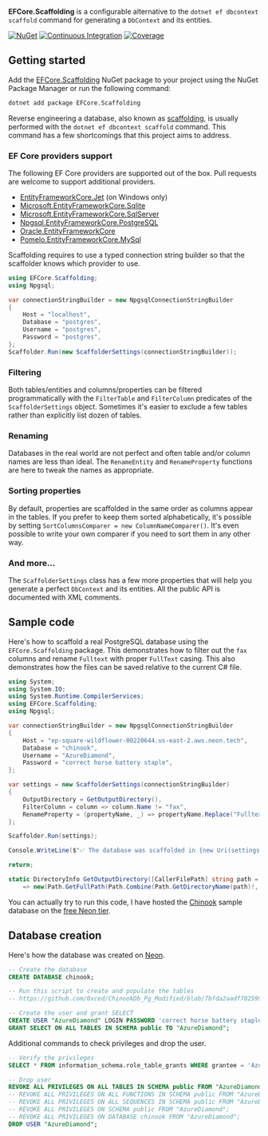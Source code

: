**EFCore.Scaffolding** is a configurable alternative to the `dotnet ef dbcontext scaffold` command for generating a `DbContext` and its entities.

[![NuGet](https://img.shields.io/nuget/v/EFCore.Scaffolding.svg?label=NuGet&logo=NuGet)](https://www.nuget.org/packages/EFCore.Scaffolding/) [![Continuous Integration](https://img.shields.io/github/actions/workflow/status/0xced/EFCore.Scaffolding/continuous-integration.yml?branch=main&label=Continuous%20Integration&logo=GitHub)](https://github.com/0xced/EFCore.Scaffolding/actions/workflows/continuous-integration.yml) [![Coverage](https://img.shields.io/codecov/c/github/0xced/EFCore.Scaffolding?label=Coverage&logo=Codecov&logoColor=f5f5f5)](https://codecov.io/gh/0xced/EFCore.Scaffolding)

## Getting started

Add the [EFCore.Scaffolding](https://www.nuget.org/packages/EFCore.Scaffolding/) NuGet package to your project using the NuGet Package Manager or run the following command:

```sh
dotnet add package EFCore.Scaffolding
```

Reverse engineering a database, also known as [scaffolding](https://learn.microsoft.com/en-us/ef/core/managing-schemas/scaffolding/), is usually performed with the `dotnet ef dbcontext scaffold` command. This command has a few shortcomings that this project aims to address.

### EF Core providers support

The following EF Core providers are supported out of the box. Pull requests are welcome to support additional providers.

* [EntityFrameworkCore.Jet](https://www.nuget.org/packages/EntityFrameworkCore.Jet) (on Windows only)
* [Microsoft.EntityFrameworkCore.Sqlite](https://www.nuget.org/packages/Microsoft.EntityFrameworkCore.Sqlite)
* [Microsoft.EntityFrameworkCore.SqlServer](https://www.nuget.org/packages/Microsoft.EntityFrameworkCore.SqlServer)
* [Npgsql.EntityFrameworkCore.PostgreSQL](https://www.nuget.org/packages/Npgsql.EntityFrameworkCore.PostgreSQL)
* [Oracle.EntityFrameworkCore](https://www.nuget.org/packages/Oracle.EntityFrameworkCore)
* [Pomelo.EntityFrameworkCore.MySql](https://www.nuget.org/packages/Pomelo.EntityFrameworkCore.MySql)

Scaffolding requires to use a typed connection string builder so that the scaffolder knows which provider to use.

```csharp
using EFCore.Scaffolding;
using Npgsql;

var connectionStringBuilder = new NpgsqlConnectionStringBuilder
{
    Host = "localhost",
    Database = "postgres",
    Username = "postgres",
    Password = "postgres",
};
Scaffolder.Run(new ScaffolderSettings(connectionStringBuilder));
```

### Filtering

Both tables/entities and columns/properties can be filtered programmatically with the `FilterTable` and `FilterColumn` predicates of the `ScaffolderSettings` object. Sometimes it's easier to exclude a few tables rather than explicitly list dozen of tables.

### Renaming

Databases in the real world are not perfect and often table and/or column names are less than ideal. The `RenameEntity` and `RenameProperty` functions are here to tweak the names as appropriate.

### Sorting properties

By default, properties are scaffolded in the same order as columns appear in the tables. If you prefer to keep them sorted alphabetically, it's possible by setting `SortColumnsComparer = new ColumnNameComparer()`. It's even possible to write your own comparer if you need to sort them in any other way.

### And more…

The `ScaffolderSettings` class has a few more properties that will help you generate a perfect `DbContext` and its entities. All the public API is documented with XML comments.

## Sample code

Here's how to scaffold a real PostgreSQL database using the `EFCore.Scaffolding` package. This demonstrates how to filter out the `fax` columns and rename `Fulltext` with proper `FullText` casing. This also demonstrates how the files can be saved relative to the current C# file.

```csharp
using System;
using System.IO;
using System.Runtime.CompilerServices;
using EFCore.Scaffolding;
using Npgsql;

var connectionStringBuilder = new NpgsqlConnectionStringBuilder
{
    Host = "ep-square-wildflower-00220644.us-east-2.aws.neon.tech",
    Database = "chinook",
    Username = "AzureDiamond",
    Password = "correct horse battery staple",
};

var settings = new ScaffolderSettings(connectionStringBuilder)
{
    OutputDirectory = GetOutputDirectory(),
    FilterColumn = column => column.Name != "fax",
    RenameProperty = (propertyName, _) => propertyName.Replace("Fulltext", "FullText"),
};

Scaffolder.Run(settings);

Console.WriteLine($"✅ The database was scaffolded in {new Uri(settings.OutputDirectory.FullName)}");

return;

static DirectoryInfo GetOutputDirectory([CallerFilePath] string path = "")
    => new(Path.GetFullPath(Path.Combine(Path.GetDirectoryName(path)!, "..", "ChinookDatabase")));
```

You can actually try to run this code, I have hosted the [Chinook](https://github.com/lerocha/chinook-database/) sample database on the [free Neon tier](https://neon.tech/docs/introduction/free-tier).

## Database creation

Here's how the database was created on [Neon](https://neon.tech).

```sql
-- Create the database
CREATE DATABASE chinook;

-- Run this script to create and populate the tables
-- https://github.com/0xced/ChinookDb_Pg_Modified/blob/7bfda2aadf70259907dba1b1b82bf3a2378d7345/chinook_pg_serial_pk_proper_naming.sql

-- Create the user and grant SELECT
CREATE USER "AzureDiamond" LOGIN PASSWORD 'correct horse battery staple';
GRANT SELECT ON ALL TABLES IN SCHEMA public TO "AzureDiamond";
```

Additional commands to check privileges and drop the user.

```sql
-- Verify the privileges
SELECT * FROM information_schema.role_table_grants WHERE grantee = 'AzureDiamond';

-- Drop user
REVOKE ALL PRIVILEGES ON ALL TABLES IN SCHEMA public FROM "AzureDiamond";
-- REVOKE ALL PRIVILEGES ON ALL FUNCTIONS IN SCHEMA public FROM "AzureDiamond";
-- REVOKE ALL PRIVILEGES ON ALL SEQUENCES IN SCHEMA public FROM "AzureDiamond";
-- REVOKE ALL PRIVILEGES ON SCHEMA public FROM "AzureDiamond";
-- REVOKE ALL PRIVILEGES ON DATABASE chinook FROM "AzureDiamond";
DROP USER "AzureDiamond";
```


